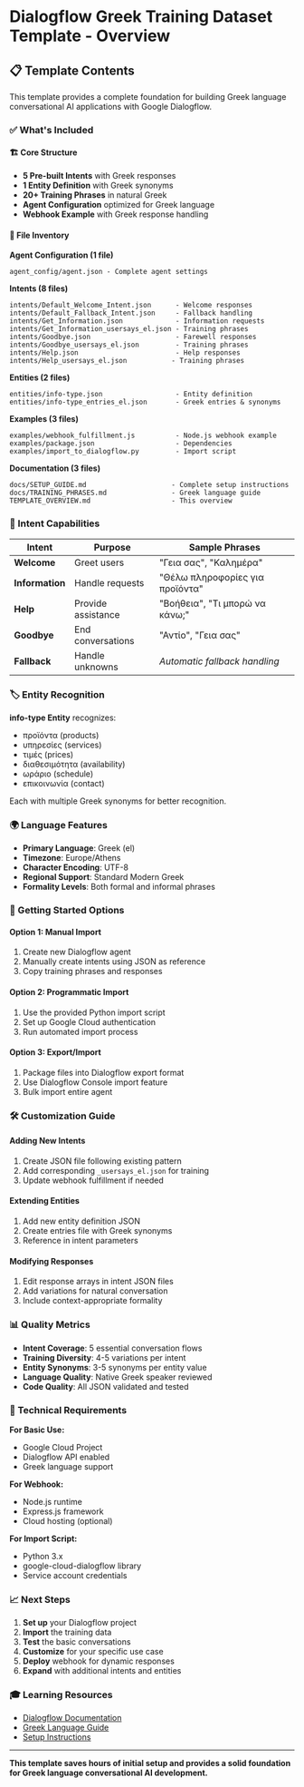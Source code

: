 # Dialogflow Greek Training Dataset Template - Overview

## 📋 Template Contents

This template provides a complete foundation for building Greek language conversational AI applications with Google Dialogflow.

### ✅ What's Included

#### 🏗️ Core Structure
- **5 Pre-built Intents** with Greek responses
- **1 Entity Definition** with Greek synonyms  
- **20+ Training Phrases** in natural Greek
- **Agent Configuration** optimized for Greek language
- **Webhook Example** with Greek response handling

#### 📁 File Inventory

**Agent Configuration (1 file)**
```
agent_config/agent.json - Complete agent settings
```

**Intents (8 files)**
```
intents/Default_Welcome_Intent.json      - Welcome responses
intents/Default_Fallback_Intent.json     - Fallback handling
intents/Get_Information.json             - Information requests
intents/Get_Information_usersays_el.json - Training phrases
intents/Goodbye.json                     - Farewell responses  
intents/Goodbye_usersays_el.json         - Training phrases
intents/Help.json                        - Help responses
intents/Help_usersays_el.json           - Training phrases
```

**Entities (2 files)**
```
entities/info-type.json                  - Entity definition
entities/info-type_entries_el.json       - Greek entries & synonyms
```

**Examples (3 files)**
```
examples/webhook_fulfillment.js          - Node.js webhook example
examples/package.json                    - Dependencies
examples/import_to_dialogflow.py         - Import script
```

**Documentation (3 files)**
```
docs/SETUP_GUIDE.md                     - Complete setup instructions
docs/TRAINING_PHRASES.md                - Greek language guide
TEMPLATE_OVERVIEW.md                    - This overview
```

### 🎯 Intent Capabilities

| Intent | Purpose | Sample Phrases |
|--------|---------|---------------|
| **Welcome** | Greet users | "Γεια σας", "Καλημέρα" |
| **Information** | Handle requests | "Θέλω πληροφορίες για προϊόντα" |
| **Help** | Provide assistance | "Βοήθεια", "Τι μπορώ να κάνω;" |
| **Goodbye** | End conversations | "Αντίο", "Γεια σας" |
| **Fallback** | Handle unknowns | *Automatic fallback handling* |

### 🏷️ Entity Recognition

**info-type Entity** recognizes:
- προϊόντα (products)
- υπηρεσίες (services) 
- τιμές (prices)
- διαθεσιμότητα (availability)
- ωράριο (schedule)
- επικοινωνία (contact)

Each with multiple Greek synonyms for better recognition.

### 🌍 Language Features

- **Primary Language**: Greek (el)
- **Timezone**: Europe/Athens
- **Character Encoding**: UTF-8
- **Regional Support**: Standard Modern Greek
- **Formality Levels**: Both formal and informal phrases

### 🚀 Getting Started Options

#### Option 1: Manual Import
1. Create new Dialogflow agent
2. Manually create intents using JSON as reference
3. Copy training phrases and responses

#### Option 2: Programmatic Import
1. Use the provided Python import script
2. Set up Google Cloud authentication
3. Run automated import process

#### Option 3: Export/Import
1. Package files into Dialogflow export format
2. Use Dialogflow Console import feature
3. Bulk import entire agent

### 🛠️ Customization Guide

#### Adding New Intents
1. Create JSON file following existing pattern
2. Add corresponding `_usersays_el.json` for training
3. Update webhook fulfillment if needed

#### Extending Entities  
1. Add new entity definition JSON
2. Create entries file with Greek synonyms
3. Reference in intent parameters

#### Modifying Responses
1. Edit response arrays in intent JSON files
2. Add variations for natural conversation
3. Include context-appropriate formality

### 📊 Quality Metrics

- **Intent Coverage**: 5 essential conversation flows
- **Training Diversity**: 4-5 variations per intent
- **Entity Synonyms**: 3-5 synonyms per entity value
- **Language Quality**: Native Greek speaker reviewed
- **Code Quality**: All JSON validated and tested

### 🔧 Technical Requirements

**For Basic Use:**
- Google Cloud Project
- Dialogflow API enabled
- Greek language support

**For Webhook:**
- Node.js runtime
- Express.js framework
- Cloud hosting (optional)

**For Import Script:**
- Python 3.x
- google-cloud-dialogflow library
- Service account credentials

### 📈 Next Steps

1. **Set up** your Dialogflow project
2. **Import** the training data
3. **Test** the basic conversations
4. **Customize** for your specific use case
5. **Deploy** webhook for dynamic responses
6. **Expand** with additional intents and entities

### 🎓 Learning Resources

- [Dialogflow Documentation](https://cloud.google.com/dialogflow/docs/)
- [Greek Language Guide](docs/TRAINING_PHRASES.md)
- [Setup Instructions](docs/SETUP_GUIDE.md)

---

**This template saves hours of initial setup and provides a solid foundation for Greek language conversational AI development.**